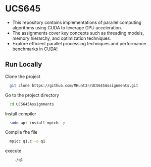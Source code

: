 

# UCS645 

- This repository contains implementations of parallel computing algorithms using CUDA to leverage GPU acceleration. 
- The assignments cover key concepts such as threading models, memory hierarchy, and optimization techniques. 
- Explore efficient parallel processing techniques and performance benchmarks in CUDA!



## Run Locally

Clone the project

```bash
  git clone https://github.com/MHunt3r/UCS645Assignments.git
```

Go to the project directory

```bash
  cd UCS645Assignments
```

Install compiler

```bash
  sudo apt install mpich -y
```

Compile fhe file

```bash
  mpicc q1.c -o q1
```
execute

```bash
    ./q1
```
